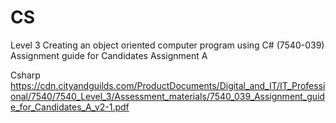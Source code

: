 # CS

  Level 3 Creating an object
  oriented computer program
  using C# (7540-039)
  Assignment guide for Candidates
  Assignment A

  Csharp
  https://cdn.cityandguilds.com/ProductDocuments/Digital_and_IT/IT_Professional/7540/7540_Level_3/Assessment_materials/7540_039_Assignment_guide_for_Candidates_A_v2-1.pdf
